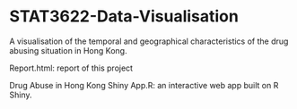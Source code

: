# STAT3622-Data-Visualisation

A visualisation of the temporal and geographical characteristics of the drug abusing situation in Hong Kong.

Report.html: report of this project

Drug Abuse in Hong Kong Shiny App.R: an interactive web app built on R Shiny.
